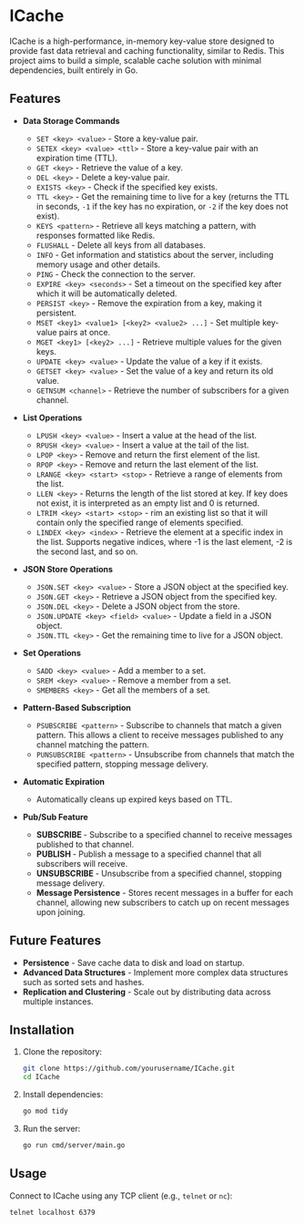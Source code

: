 # ICache

ICache is a high-performance, in-memory key-value store designed to provide fast data retrieval and caching functionality, similar to Redis. This project aims to build a simple, scalable cache solution with minimal dependencies, built entirely in Go.

## Features

- **Data Storage Commands**
  - `SET <key> <value>` - Store a key-value pair.
  - `SETEX <key> <value> <ttl>` - Store a key-value pair with an expiration time (TTL).
  - `GET <key>` - Retrieve the value of a key.
  - `DEL <key>` - Delete a key-value pair.
  - `EXISTS <key>` - Check if the specified key exists.
  - `TTL <key>` - Get the remaining time to live for a key (returns the TTL in seconds, `-1` if the key has no expiration, or `-2` if the key does not exist).
  - `KEYS <pattern>` - Retrieve all keys matching a pattern, with responses formatted like Redis.
  - `FLUSHALL` - Delete all keys from all databases.
  - `INFO` - Get information and statistics about the server, including memory usage and other details.
  - `PING` - Check the connection to the server.
  - `EXPIRE <key> <seconds>` - Set a timeout on the specified key after which it will be automatically deleted.
  - `PERSIST <key>` - Remove the expiration from a key, making it persistent.
  - `MSET <key1> <value1> [<key2> <value2> ...]` - Set multiple key-value pairs at once.
  - `MGET <key1> [<key2> ...]` - Retrieve multiple values for the given keys.
  - `UPDATE <key> <value>` - Update the value of a key if it exists.
  - `GETSET <key> <value>` - Set the value of a key and return its old value.
  - `GETNSUM <channel>` - Retrieve the number of subscribers for a given channel.

- **List Operations**
  - `LPUSH <key> <value>` - Insert a value at the head of the list.
  - `RPUSH <key> <value>` - Insert a value at the tail of the list.
  - `LPOP <key>` - Remove and return the first element of the list.
  - `RPOP <key>` - Remove and return the last element of the list.
  - `LRANGE <key> <start> <stop>` - Retrieve a range of elements from the list.
  - `LLEN <key>` - Returns the length of the list stored at key. If key does not exist, it is interpreted as an empty list and 0 is returned.
  - `LTRIM <key> <start> <stop>` - rim an existing list so that it will contain only the specified range of elements specified.
  - `LINDEX <key> <index>` - Retrieve the element at a specific index in the list. Supports negative indices, where -1 is the last element, -2 is the second last, and so on.

- **JSON Store Operations**
  - `JSON.SET <key> <value>` - Store a JSON object at the specified key.
  - `JSON.GET <key>` - Retrieve a JSON object from the specified key.
  - `JSON.DEL <key>` - Delete a JSON object from the store.
  - `JSON.UPDATE <key> <field> <value>` - Update a field in a JSON object.
  - `JSON.TTL <key>` - Get the remaining time to live for a JSON object.

- **Set Operations**
  - `SADD <key> <value>` - Add a member to a set.
  - `SREM <key> <value>` - Remove a member from a set.
  - `SMEMBERS <key>` - Get all the members of a set.

- **Pattern-Based Subscription**
  - `PSUBSCRIBE <pattern>` - Subscribe to channels that match a given pattern. This allows a client to receive messages published to any channel matching the pattern.
  - `PUNSUBSCRIBE <pattern>` - Unsubscribe from channels that match the specified pattern, stopping message delivery.

- **Automatic Expiration**
  - Automatically cleans up expired keys based on TTL.

- **Pub/Sub Feature**
  - **SUBSCRIBE <channel>** - Subscribe to a specified channel to receive messages published to that channel.
  - **PUBLISH <channel> <message>** - Publish a message to a specified channel that all subscribers will receive.
  - **UNSUBSCRIBE <channel>** - Unsubscribe from a specified channel, stopping message delivery.
  - **Message Persistence** - Stores recent messages in a buffer for each channel, allowing new subscribers to catch up on recent messages upon joining.

## Future Features
- **Persistence** - Save cache data to disk and load on startup.
- **Advanced Data Structures** - Implement more complex data structures such as sorted sets and hashes.
- **Replication and Clustering** - Scale out by distributing data across multiple instances.

## Installation

1. Clone the repository:
    ```bash
    git clone https://github.com/yourusername/ICache.git
    cd ICache
    ```
2. Install dependencies:
    ```bash
    go mod tidy
    ```
3. Run the server:
    ```bash
    go run cmd/server/main.go
    ```

## Usage

Connect to ICache using any TCP client (e.g., `telnet` or `nc`):

```bash
telnet localhost 6379
